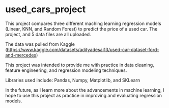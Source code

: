 # used_cars_project

This project compares three different maching learning regression models (Linear, KNN, and Random Forest) to predict the price of a used car. The project, and 5 data files are all uploaded. 

The data was pulled from Kaggle (https://www.kaggle.com/datasets/adityadesai13/used-car-dataset-ford-and-mercedes)

This project was intended to provide me with practice in data cleaning, feature engineering, and regression modeling techniques. 

Libraries used include: Pandas, Numpy, Matplotlib, and SKLearn

In the future, as I learn more about the advancements in machine learning, I hope to use this project as practice in improving and evaluating regression models. 
